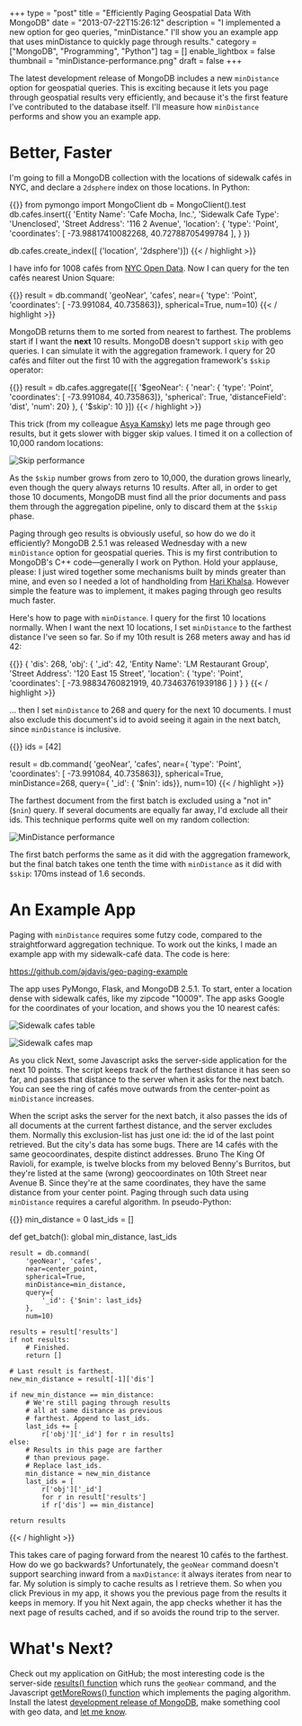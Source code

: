 +++
type = "post"
title = "Efficiently Paging Geospatial Data With MongoDB"
date = "2013-07-22T15:26:12"
description = "I implemented a new option for geo queries, \"minDistance.\" I'll show you an example app that uses minDistance to quickly page through results."
category = ["MongoDB", "Programming", "Python"]
tag = []
enable_lightbox = false
thumbnail = "minDistance-performance.png"
draft = false
+++

<p>The latest development release of MongoDB includes a new <code>minDistance</code> option for geospatial queries. This is exciting because it lets you page through geospatial results very efficiently, and because it's the first feature I've contributed to the database itself. I'll measure how <code>minDistance</code> performs and show you an example app.</p>
<h1 id="better-faster">Better, Faster</h1>
<p>I'm going to fill a MongoDB collection with the locations of sidewalk cafés in NYC, and declare a <code>2dsphere</code> index on those locations. In Python:</p>

{{<highlight python3>}}
from pymongo import MongoClient
db = MongoClient().test
db.cafes.insert({
    'Entity Name': 'Cafe Mocha, Inc.',
    'Sidewalk Cafe Type': 'Unenclosed',
    'Street Address': '116 2 Avenue',
    'location': {
        'type': 'Point',
        'coordinates': [
            -73.98817410082268,
            40.72788705499784
        ],
    }
})

db.cafes.create_index([
    ('location', '2dsphere')])
{{< / highlight >}}

<p>I have info for 1008 cafés from <a href="https://data.cityofnewyork.us/">NYC Open Data</a>. Now I can query for the ten cafés nearest Union Square:</p>

{{<highlight python3>}}
result = db.command(
    'geoNear', 'cafes',
    near={
        'type': 'Point',
        'coordinates': [
            -73.991084,
            40.735863]},
    spherical=True,
    num=10)
{{< / highlight >}}

<p>MongoDB returns them to me sorted from nearest to farthest. The problems start if I want the <strong>next</strong> 10 results. MongoDB doesn't support <code>skip</code> with geo queries. I can simulate it with the aggregation framework. I query for 20 cafés and filter out the first 10 with the aggregation framework's <code>$skip</code> operator:</p>

{{<highlight python3>}}
result = db.cafes.aggregate([{
    '$geoNear': {
        'near': {
            'type': 'Point',
            'coordinates': [
                -73.991084,
                40.735863]},
        'spherical': True,
        'distanceField': 'dist',
        'num': 20}
}, {
    '$skip': 10
}])
{{< / highlight >}}

<p>This trick (from my colleague <a href="http://www.kamsky.org/stupid-tricks-with-mongodb.html">Asya Kamsky</a>) lets me page through geo results, but it gets slower with bigger skip values. I timed it on a collection of 10,000 random locations:</p>
<p><img alt="Skip performance" src="skip-performance.png" style="display:block; margin-left:auto; margin-right:auto;" title="Skip performance"/></p>
<p>As the <code>$skip</code> number grows from zero to 10,000, the duration grows linearly, even though the query always returns 10 results. After all, in order to get those 10 documents, MongoDB must find all the prior documents and pass them through the aggregation pipeline, only to discard them at the <code>$skip</code> phase.</p>
<p>Paging through geo results is obviously useful, so how do we do it efficiently? MongoDB 2.5.1 was released Wednesday with a new <code>minDistance</code> option for geospatial queries. This is my first contribution to MongoDB's C++ code—generally I work on Python. Hold your applause, please: I just wired together some mechanisms built by minds greater than mine, and even so I needed a lot of handholding from <a href="https://twitter.com/whitewhalechef">Hari Khalsa</a>. However simple the feature was to implement, it makes paging through geo results much faster.</p>
<p>Here's how to page with <code>minDistance</code>. I query for the first 10 locations normally. When I want the next 10 locations, I set <code>minDistance</code> to the farthest distance I've seen so far. So if my 10th result is 268 meters away and has id 42:</p>

{{<highlight python3>}}
{
    'dis': 268,
    'obj': {
        '_id': 42,
        'Entity Name': 'LM Restaurant Group',
        'Street Address': '120 East 15 Street',
        'location': {
            'type': 'Point',
            'coordinates': [
                -73.98834760821919,
                40.73463761939186
             ]
         }
     }
}
{{< / highlight >}}

<p>... then I set <code>minDistance</code> to 268 and query for the next 10 documents. I must also exclude this document's id to avoid seeing it again in the next batch, since <code>minDistance</code> is inclusive.</p>

{{<highlight python3>}}
ids = [42]

result = db.command(
    'geoNear', 'cafes',
    near={
        'type': 'Point',
        'coordinates': [
            -73.991084,
            40.735863]},
    spherical=True,
    minDistance=268,
    query={
        '_id': {
            '$nin': ids}},
    num=10)
{{< / highlight >}}

<p>The farthest document from the first batch is excluded using a "not in" (<code>$nin</code>) query. If several documents are equally far away, I'd exclude all their ids. This technique performs quite well on my random collection:</p>
<p><img alt="MinDistance performance" src="minDistance-performance.png" style="display:block; margin-left:auto; margin-right:auto;" title="MinDistance performance"/></p>
<p>The first batch performs the same as it did with the aggregation framework, but the final batch takes one tenth the time with <code>minDistance</code> as it did with <code>$skip</code>: 170ms instead of 1.6 seconds.</p>
<h1 id="an-example-app">An Example App</h1>
<p>Paging with <code>minDistance</code> requires some futzy code, compared to the straightforward aggregation technique. To work out the kinks, I made an example app with my sidewalk-café data. The code is here:</p>
<p><a href="https://github.com/ajdavis/geo-paging-example">https://github.com/ajdavis/geo-paging-example</a></p>
<p>The app uses PyMongo, Flask, and MongoDB 2.5.1. To start, enter a location dense with sidewalk cafés, like my zipcode "10009". The app asks Google for the coordinates of your location, and shows you the 10 nearest cafés:</p>
<p><img alt="Sidewalk cafes table" src="sidewalk-cafes-table.png" style="display:block; margin-left:auto; margin-right:auto;" title="Sidewalk cafes table"/></p>
<p><img alt="Sidewalk cafes map" src="sidewalk-cafes-screenshot.png" style="display:block; margin-left:auto; margin-right:auto;" title="Sidewalk cafes map"/></p>
<p>As you click Next, some Javascript asks the server-side application for the next 10 points. The script keeps track of the farthest distance it has seen so far, and passes that distance to the server when it asks for the next batch. You can see the ring of cafés move outwards from the center-point as <code>minDistance</code> increases.</p>
<p>When the script asks the server for the next batch, it also passes the ids of all documents at the current farthest distance, and the server excludes them. Normally this exclusion-list has just one id: the id of the last point retrieved. But the city's data has some bugs. There are 14 cafés with the same geocoordinates, despite distinct addresses. Bruno The King Of Ravioli, for example, is twelve blocks from my beloved Benny's Burritos, but they're listed at the same (wrong) geocoordinates on 10th Street near Avenue B. Since they're at the same coordinates, they have the same distance from your center point. Paging through such data using <code>minDistance</code> requires a careful algorithm. In pseudo-Python:</p>

{{<highlight python3>}}
min_distance = 0
last_ids = []

def get_batch():
    global min_distance, last_ids

    result = db.command(
        'geoNear', 'cafes',
        near=center_point,
        spherical=True,
        minDistance=min_distance,
        query={
            '_id': {'$nin': last_ids}
        },
        num=10)

    results = result['results']
    if not results:
        # Finished.
        return []

    # Last result is farthest.
    new_min_distance = result[-1]['dis']

    if new_min_distance == min_distance:
        # We're still paging through results
        # all at same distance as previous
        # farthest. Append to last_ids.
        last_ids += [
            r['obj']['_id'] for r in results]
    else:
        # Results in this page are farther
        # than previous page.
        # Replace last_ids.
        min_distance = new_min_distance
        last_ids = [
            r['obj']['_id']
            for r in result['results']
            if r['dis'] == min_distance]

    return results
{{< / highlight >}}

<p>This takes care of paging forward from the nearest 10 cafés to the farthest. How do we go backwards? Unfortunately, the <code>geoNear</code> command doesn't support searching inward from a <code>maxDistance</code>: it always iterates from near to far. My solution is simply to cache results as I retrieve them. So when you click Previous in my app, it shows you the previous page from the results it keeps in memory. If you hit Next again, the app checks whether it has the next page of results cached, and if so avoids the round trip to the server.</p>
<h1 id="whats-next">What's Next?</h1>
<p>Check out my application on GitHub; the most interesting code is the server-side <a href="https://github.com/ajdavis/geo-paging-example/blob/master/server.py#L50">results() function</a> which runs the <code>geoNear</code> command, and the Javascript <a href="https://github.com/ajdavis/geo-paging-example/blob/master/static/near.js#L23">getMoreRows() function</a> which implements the paging algorithm. Install the latest <a href="http://www.mongodb.org/downloads">development release of MongoDB</a>, make something cool with geo data, and <a href="https://twitter.com/jessejiryudavis">let me know</a>.</p>
